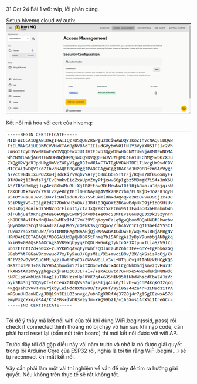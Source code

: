 31 Oct 24
Bài 1 w6: wip, lỗi phần cứng.

Setup hivemq cloud w/ auth:
![hivemq_cloud](./img/1.png)

Kết nối mã hóa với cert của hivemq:

![crt](./img/2.png)

Tôi để ý thấy mã kết nối wifi của tôi khi dùng WiFi.begin(ssid, pass) rồi check if connected thỉnh thoảng nó bị chạy vô hạn sau khi nạp code, cần phải hard reset lại (bấm nút trên board) thì mới kết nối được với wifi AP. 

Trước đây tôi đã gặp điều này vài năm trước và nhớ là nó được giải quyết trong lõi Arduino Core của ESP32 rồi, nghĩa là tôi tin rằng WiFi.begin(...) sẽ tự reconnect khi mất kết nối. 

Vậy cần phải làm một vài thí nghiệm về vấn đề này để tìm ra hướng giải quyết. Nếu không trên thực tế sẽ rất không tốt. 

